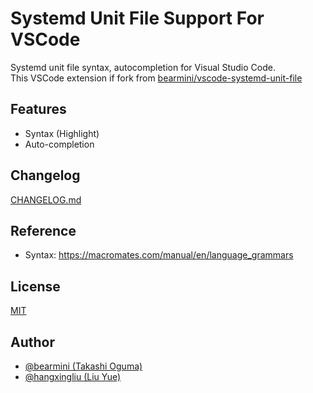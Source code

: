 # Systemd Unit File Support For VSCode

Systemd unit file syntax, autocompletion for Visual Studio Code.   
This VSCode extension if fork from [bearmini/vscode-systemd-unit-file](https://github.com/bearmini/vscode-systemd-unit-file)

## Features

- Syntax (Highlight)
- Auto-completion

## Changelog

[CHANGELOG.md](CHANGELOG.md)

## Reference

- Syntax: <https://macromates.com/manual/en/language_grammars>

## License

[MIT](LICENSE)

## Author

- [@bearmini (Takashi Oguma)](https://github.com/bearmini)
- [@hangxingliu (Liu Yue)](https://github.com/hangxingliu)
